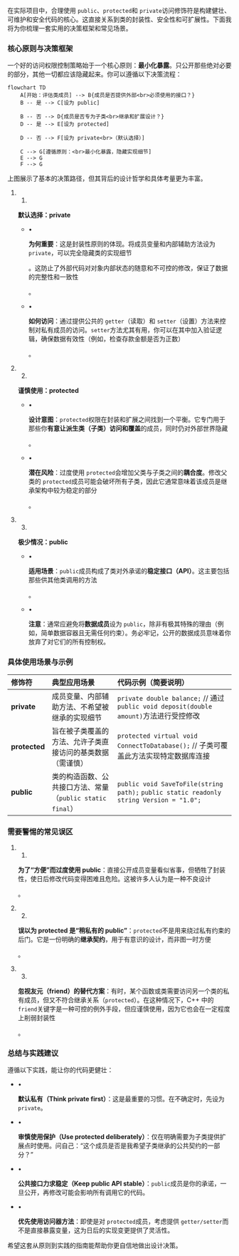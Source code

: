 在实际项目中，合理使用 `public`、`protected`和 `private`访问修饰符是构建健壮、可维护和安全代码的核心。这直接关系到类的封装性、安全性和可扩展性。下面我将为你梳理一套实用的决策框架和常见场景。

### 核心原则与决策框架

一个好的访问权限控制策略始于一个核心原则：**最小化暴露**。只公开那些绝对必要的部分，其他一切都应该隐藏起来。你可以遵循以下决策流程：

```
flowchart TD
    A[开始：评估类成员] --> B{成员是否提供外部<br>必须使用的接口？}
    B -- 是 --> C[设为 public]
    
    B -- 否 --> D{成员是否专为子类<br>继承和扩展设计？}
    D -- 是 --> E[设为 protected]
    
    D -- 否 --> F[设为 private<br>（默认选择）]
    
    C --> G[遵循原则：<br>最小化暴露，隐藏实现细节]
    E --> G
    F --> G
```



上图展示了基本的决策路径，但其背后的设计哲学和具体考量更为丰富。

1. 1.

   **默认选择：private**

   - •

     **为何重要**：这是封装性原则的体现。将成员变量和内部辅助方法设为 `private`，可以完全隐藏类的实现细节

     。这防止了外部代码对对象内部状态的随意和不可控的修改，保证了数据的完整性和一致性

     。

     

   - •

     **如何访问**：通过提供公共的 `getter`（读取）和 `setter`（设置）方法来控制对私有成员的访问。`setter`方法尤其有用，你可以在其中加入验证逻辑，确保数据有效性（例如，检查存款金额是否为正数）

     。

     

2. 2.

   **谨慎使用：protected**

   - •

     **设计意图**：`protected`权限在封装和扩展之间找到一个平衡。它专门用于那些你**有意让派生类（子类）访问和覆盖**的成员，同时仍对外部世界隐藏

     。

     

   - •

     **潜在风险**：过度使用 `protected`会增加父类与子类之间的**耦合度**。修改父类的 `protected`成员可能会破坏所有子类，因此它通常意味着该成员是继承架构中较为稳定的部分

     。

     

3. 3.

   **极少情况：public**

   - •

     **适用场景**：`public`成员构成了类对外承诺的**稳定接口（API）**。这主要包括那些供其他类调用的方法

     。

     

   - •

     **注意**：通常应避免将**数据成员**设为 `public`，除非有极其特殊的理由（例如，简单数据容器且无需任何约束）。务必牢记，公开的数据成员意味着你放弃了对它们的所有控制权。

### 具体使用场景与示例

| 修饰符        | 典型应用场景                                               | 代码示例（简要说明）                                         |
| :------------ | :--------------------------------------------------------- | :----------------------------------------------------------- |
| **private**   | 成员变量、内部辅助方法、不希望被继承的实现细节             | `private double balance;` // 通过 `public void deposit(double amount)`方法进行受控修改 |
| **protected** | 旨在被子类覆盖的方法、允许子类直接访问的基类数据（需谨慎） | `protected virtual void ConnectToDatabase();` // 子类可覆盖此方法实现特定数据库连接 |
| **public**    | 类的构造函数、公共接口方法、常量（`public static final`）  | `public void SaveToFile(string path);` `public static readonly string Version = "1.0";` |

### 需要警惕的常见误区

1. 1.

   **为了“方便”而过度使用 public**：直接公开成员变量看似省事，但牺牲了封装性，使日后修改代码变得困难且危险。这被许多人认为是一种不良设计

   。

   

2. 2.

   **误以为 protected 是“稍私有的 public”**：`protected`不是用来绕过私有约束的后门。它是一份明确的**继承契约**，用于有意识的设计，而非图一时方便

   。

   

3. 3.

   **忽视友元（friend）的替代方案**：有时，某个函数或类需要访问另一个类的私有成员，但又不符合继承关系（`protected`）。在这种情况下，C++ 中的 `friend`关键字是一种可控的例外手段，但应谨慎使用，因为它也会在一定程度上削弱封装性

   。

   

### 总结与实践建议

遵循以下实践，能让你的代码更健壮：

- •

  **默认私有（Think private first）**：这是最重要的习惯。在不确定时，先设为 `private`。

- •

  **审慎使用保护（Use protected deliberately）**：仅在明确需要为子类提供扩展点时使用。问自己：“这个成员是否是我希望子类继承的公共契约的一部分？”

- •

  **公共接口力求稳定（Keep public API stable）**：`public`成员是你的承诺，一旦公开，再修改可能会影响所有调用它的代码。

- •

  **优先使用访问器方法**：即使是对 `protected`成员，考虑提供 `getter/setter`而不是直接暴露变量，这为日后的实现变更提供了灵活性。

希望这套从原则到实践的指南能帮助你更自信地做出设计决策。